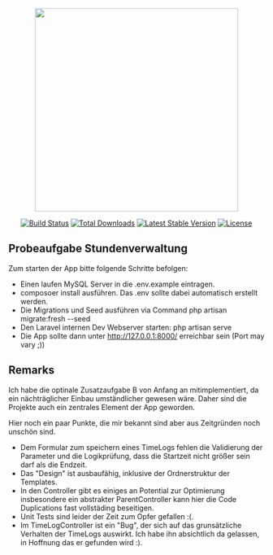 <p align="center"><a href="https://laravel.com" target="_blank"><img src="https://raw.githubusercontent.com/laravel/art/master/logo-lockup/5%20SVG/2%20CMYK/1%20Full%20Color/laravel-logolockup-cmyk-red.svg" width="400"></a></p>

<p align="center">
<a href="https://travis-ci.org/laravel/framework"><img src="https://travis-ci.org/laravel/framework.svg" alt="Build Status"></a>
<a href="https://packagist.org/packages/laravel/framework"><img src="https://img.shields.io/packagist/dt/laravel/framework" alt="Total Downloads"></a>
<a href="https://packagist.org/packages/laravel/framework"><img src="https://img.shields.io/packagist/v/laravel/framework" alt="Latest Stable Version"></a>
<a href="https://packagist.org/packages/laravel/framework"><img src="https://img.shields.io/packagist/l/laravel/framework" alt="License"></a>
</p>

## Probeaufgabe Stundenverwaltung

Zum starten der App bitte folgende Schritte befolgen:

- Einen laufen MySQL Server in die .env.example eintragen.
- composoer install ausführen. Das .env sollte dabei automatisch erstellt werden.
- Die Migrations und Seed ausführen via Command php artisan migrate:fresh --seed
- Den Laravel internen Dev Webserver starten: php artisan serve
- Die App sollte dann unter http://127.0.0.1:8000/ erreichbar sein (Port may vary ;))

## Remarks

Ich habe die optinale Zusatzaufgabe B von Anfang an mitimplementiert, da ein nächträglicher Einbau umständlicher gewesen wäre. Daher sind die Projekte auch ein zentrales Element der App geworden.

Hier noch ein paar Punkte, die mir bekannt sind aber aus Zeitgründen noch unschön sind.

- Dem Formular zum speichern eines TimeLogs fehlen die Validierung der Parameter und die Logikprüfung, dass die Startzeit nicht größer sein darf als die Endzeit.
- Das "Design" ist ausbaufähig, inklusive der Ordnerstruktur der Templates.
- In den Controller gibt es einiges an Potential zur Optimierung insbesondere ein abstrakter ParentController kann hier die Code Duplications fast vollstäding beseitigen.
- Unit Tests sind leider der Zeit zum Opfer gefallen :(. 
- Im TimeLogController ist ein "Bug", der sich auf das grunsätzliche Verhalten der TimeLogs auswirkt. Ich habe ihn absichtlich da gelassen, in Hoffnung das er gefunden wird :).
